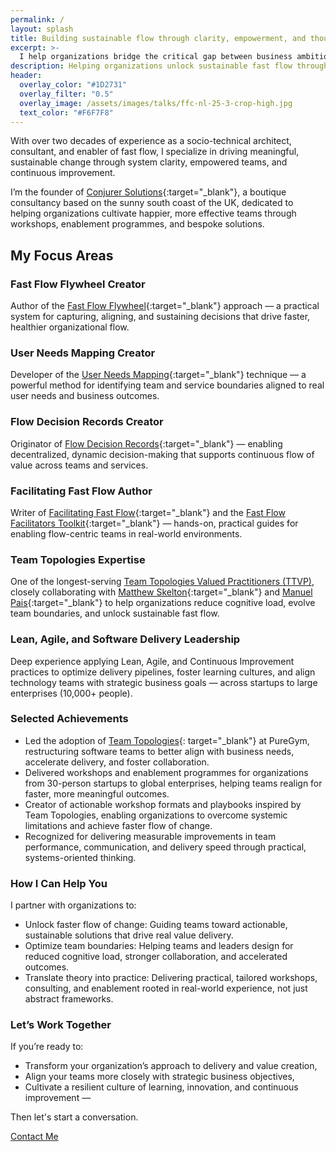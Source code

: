 ```yaml
---
permalink: /
layout: splash
title: Building sustainable flow through clarity, empowerment, and thoughtful design.
excerpt: >-
  I help organizations bridge the critical gap between business ambition and technical execution — enabling *faster, healthier flow of value, learning, and outcomes*.
description: Helping organizations unlock sustainable fast flow through system clarity, empowered teams, and practical, lasting change.
header:
  overlay_color: "#1D2731"
  overlay_filter: "0.5"
  overlay_image: /assets/images/talks/ffc-nl-25-3-crop-high.jpg
  text_color: "#F6F7F8"
---
```


With over two decades of experience as a socio-technical architect, consultant, and enabler of fast flow, I specialize in driving meaningful, sustainable change through system clarity, empowered teams, and continuous improvement.

I’m the founder of [Conjurer Solutions](https://conjurersolutions.co.uk){:target="_blank"}, a boutique consultancy based on the sunny south coast of the UK, dedicated to helping organizations cultivate happier, more effective teams through workshops, enablement programmes, and bespoke solutions.

## My Focus Areas

### Fast Flow Flywheel Creator

Author of the [Fast Flow Flywheel](https://fastflowflywheel.com){:target="_blank"} approach — a practical system for capturing, aligning, and sustaining decisions that drive faster, healthier organizational flow.

### User Needs Mapping Creator

Developer of the [User Needs Mapping](https://userneedsmapping.com){:target="_blank"} technique — a powerful method for identifying team and service boundaries aligned to real user needs and business outcomes.

### Flow Decision Records Creator

Originator of [Flow Decision Records](https://flowdecisionrecords.com){:target="_blank"} — enabling decentralized, dynamic decision-making that supports continuous flow of value across teams and services.

### Facilitating Fast Flow Author

Writer of [Facilitating Fast Flow](https://facilitatingfastflow.com){:target="_blank"} and the [Fast Flow Facilitators Toolkit](https://fastflowtoolkit.com){:target="_blank"} — hands-on, practical guides for enabling flow-centric teams in real-world environments.

### Team Topologies Expertise

One of the longest-serving [Team Topologies Valued Practitioners (TTVP)](https://teamtopologies.com/all-ttvp/rich-allen-ttvp), closely collaborating with [Matthew Skelton](https://matthewskelton.com){:target="_blank"} and [Manuel Pais](https://www.linkedin.com/in/manuelpais/){:target="_blank"} to help organizations reduce cognitive load, evolve team boundaries, and unlock sustainable fast flow.

### Lean, Agile, and Software Delivery Leadership

Deep experience applying Lean, Agile, and Continuous Improvement practices to optimize delivery pipelines, foster learning cultures, and align technology teams with strategic business goals — across startups to large enterprises (10,000+ people).

### Selected Achievements

- Led the adoption of [Team Topologies](https://teamtopologies.com/puregym){: target="_blank"} at PureGym, restructuring software teams to better align with business needs, accelerate delivery, and foster collaboration.
- Delivered workshops and enablement programmes for organizations from 30-person startups to global enterprises, helping teams realign for faster, more meaningful outcomes.  
- Creator of actionable workshop formats and playbooks inspired by Team Topologies, enabling organizations to overcome systemic limitations and achieve faster flow of change.
- Recognized for delivering measurable improvements in team performance, communication, and delivery speed through practical, systems-oriented thinking.

### How I Can Help You

I partner with organizations to:

- Unlock faster flow of change: Guiding teams toward actionable, sustainable solutions that drive real value delivery.
- Optimize team boundaries: Helping teams and leaders design for reduced cognitive load, stronger collaboration, and accelerated outcomes.
- Translate theory into practice: Delivering practical, tailored workshops, consulting, and enablement rooted in real-world experience, not just abstract frameworks.

### Let’s Work Together

If you’re ready to:

- Transform your organization’s approach to delivery and value creation,
- Align your teams more closely with strategic business objectives,
- Cultivate a resilient culture of learning, innovation, and continuous improvement —

Then let's start a conversation.

[Contact Me](/contact)
